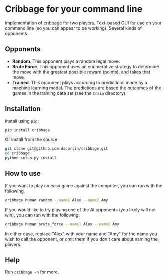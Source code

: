 # Cribbage for your command line 

Implementation of [cribbage](https://www.pagat.com/adders/crib6.html) for two players. Text-based GUI for use on your command line (so you can appear to be working). Several kinds of opponents. 

## Opponents 

- **Random**. This opponent plays a random legal move. 
- **Brute Force**. This opponent uses an enumerative strategy to determine the move with the greatest possible reward (points), and takes that move. 
- **Trained**. This opponent plays according to predictions made by a machine learning model. The predictions are based the outcomes of the games in the training data set (see the `train` directory). 

## Installation 

Install using `pip`:

```bash
pip install cribbage 
``` 

Or install from the source 

```bash
git clone git@github.com:dacarlin/cribbage.git
cd cribbage 
python setup.py install 
```

## How to use 

If you want to play an easy game against the computer, you can run with the following. 

```bash 
cribbage human random --name1 Alex --name2 Amy  
```

If you would like to try playing one of the AI opponents (you likely will not win), you can run with the following. 

```bash 
cribbage human brute_force --name1 Alex --name2 Amy 
```

In either case, replace "Alex" with your name and "Amy" for the name you wish to call the opponent, or omit them if you don't care about naming the players. 

## Help 

Run `cribbage -h` for more.
